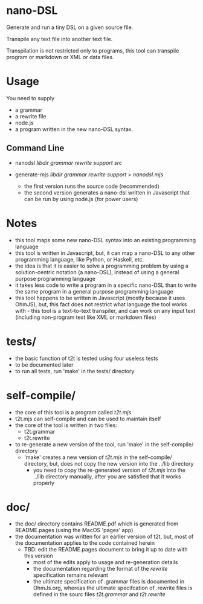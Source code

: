 # nano-DSL 
Generate and run a tiny DSL on a given source file.

Transpile any text file into another text file.

Transpilation is not restricted only to programs, this tool can transpile program or markdown or XML or data files.

# Usage
You need to supply 
- a grammar
- a rewrite file
- node.js
- a program written in the new nano-DSL syntax.

## Command Line
- nanodsl _libdir_ _grammar_ _rewrite_ _support_ _src_
- generate-mjs _libdir_ _grammar_ _rewrite_ _support_ > _nanodsl.mjs_

	- the first version runs the source code (recommended)
	- the second version generates a nano-dsl written in Javascript that can be run by using node.js (for power users)

# Notes
- this tool maps some new nano-DSL syntax into an existing programming language
- this tool is written in Javascript, but, it can map a nano-DSL to any other programming language, like Python, or Haskell, etc.
- the idea is that it is easier to solve a programming problem by using a solution-centric notation (a nano-DSL), instead of using a general purpose programming language
- it takes less code to write a program in a specific nano-DSL than to write the same program in a general purpose programming language
- this tool happens to be written in Javascript (mostly because it uses OhmJS), but, this fact does not restrict what language the tool works with - this tool is a text-to-text transpiler, and can work on any input text (including non-program text like XML or markdown files)

# tests/
- the basic function of t2t is tested using four useless tests
- to be documented later
- to run all tests, run 'make' in the tests/ directory
# self-compile/
- the core of this tool is a program called _t2t.mjs_
- t2t.mjs can self-compile and can be used to maintain itself
- the core of the tool is written in two files:
  - t2t.grammar
  - t2t.rewrite
- to re-generate a new version of the tool, run 'make' in the self-compile/ directory
  - 'make' creates a new version of _t2t.mjs_ in the self-compile/ directory, but, does not copy the new version into the ../lib directory
	- you need to copy the re-generated version of _t2t.mjs_ into the ../lib directory manually, after you are satisfied that it works properly
# doc/
- the doc/ directory contains README.pdf which is generated from README.pages (using the MacOS 'pages' app)
- the documentation was written for an earlier version of t2t, but, most of the documentation applies to the code contained herein
  - TBD: edit the README.pages document to bring it up to date with this version 
	- most of the edits apply to usage and re-generation details
	- the documentation regarding the format of the _rewrite_ specification remains relevant
	- the ultimate specification of .grammar files is documented in OhmJs.org, whereas the ultimate specifcation of .rewrite files is defined in the sourc files _t2t.grammar_ and _t2t.rewrite_
